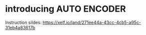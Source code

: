 # introducing AUTO ENCODER

Instruction sildes: https://xelf.io/land/271ee44a-43cc-4cb5-a95c-31eb4a83617b
